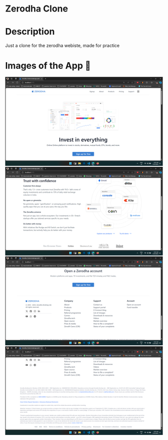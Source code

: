 # Zerodha Clone

# Description
Just a clone for the zerodha webiste, made for practice

# Images of the App :memo:
![Image 1](https://github.com/Neel-max-cpu/ZerodhaClone/blob/main/public/1.png?raw=true)
![Image 2](https://github.com/Neel-max-cpu/ZerodhaClone/blob/main/public/2.png?raw=true)
![Image 3](https://github.com/Neel-max-cpu/ZerodhaClone/blob/main/public/3.png?raw=true)
![Image 4](https://github.com/Neel-max-cpu/ZerodhaClone/blob/main/public/4.png?raw=true)


